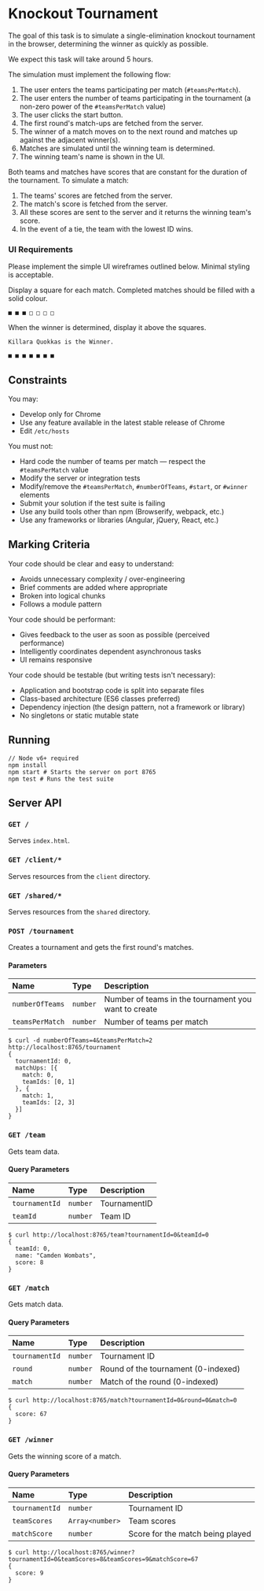 # Knockout Tournament

The goal of this task is to simulate a single-elimination knockout tournament in the browser, determining the winner as quickly as possible.

We expect this task will take around 5 hours.

The simulation must implement the following flow:

1. The user enters the teams participating per match (`#teamsPerMatch`).
2. The user enters the number of teams participating in the tournament (a non-zero power of the `#teamsPerMatch` value)
3. The user clicks the start button.
4. The first round's match-ups are fetched from the server.
5. The winner of a match moves on to the next round and matches up against the adjacent winner(s).
6. Matches are simulated until the winning team is determined.
7. The winning team's name is shown in the UI.

Both teams and matches have scores that are constant for the duration of the tournament. To simulate a match:

1. The teams' scores are fetched from the server.
2. The match's score is fetched from the server.
3. All these scores are sent to the server and it returns the winning team's score.
4. In the event of a tie, the team with the lowest ID wins.

### UI Requirements
Please implement the simple UI wireframes outlined below. Minimal styling is acceptable.

Display a square for each match. Completed matches should be filled with a solid colour.
```
■ ■ ■ □ □ □ □
```

When the winner is determined, display it above the squares.

```
Killara Quokkas is the Winner.

■ ■ ■ ■ ■ ■ ■
```

## Constraints

You may:

- Develop only for Chrome
- Use any feature available in the latest stable release of Chrome
- Edit `/etc/hosts`

You must not:

- Hard code the number of teams per match — respect the `#teamsPerMatch` value
- Modify the server or integration tests
- Modify/remove the `#teamsPerMatch`, `#numberOfTeams`, `#start`, or `#winner` elements
- Submit your solution if the test suite is failing
- Use any build tools other than npm (Browserify, webpack, etc.)
- Use any frameworks or libraries (Angular, jQuery, React, etc.)

## Marking Criteria

Your code should be clear and easy to understand:

- Avoids unnecessary complexity / over-engineering
- Brief comments are added where appropriate
- Broken into logical chunks
- Follows a module pattern

Your code should be performant:

- Gives feedback to the user as soon as possible (perceived performance)
- Intelligently coordinates dependent asynchronous tasks
- UI remains responsive

Your code should be testable (but writing tests isn't necessary):

- Application and bootstrap code is split into separate files
- Class-based architecture (ES6 classes preferred)
- Dependency injection (the design pattern, not a framework or library)
- No singletons or static mutable state 

## Running

```
// Node v6+ required
npm install
npm start # Starts the server on port 8765
npm test # Runs the test suite
```

## Server API

### `GET /`

Serves `index.html`.

### `GET /client/*`

Serves resources from the `client` directory.

### `GET /shared/*`

Serves resources from the `shared` directory.

### `POST /tournament`

Creates a tournament and gets the first round's matches.


#### Parameters
| Name            | Type     | Description                                          |
|:----------------|:---------|:-----------------------------------------------------|
| `numberOfTeams` | `number` | Number of teams in the tournament you want to create |
| `teamsPerMatch` | `number` | Number of teams per match                            |

```
$ curl -d numberOfTeams=4&teamsPerMatch=2 http://localhost:8765/tournament
{
  tournamentId: 0,
  matchUps: [{
    match: 0,
    teamIds: [0, 1]
  }, {
    match: 1,
    teamIds: [2, 3]
  }]
}
```

### `GET /team`

Gets team data.

#### Query Parameters
| Name           | Type     | Description  |
|:---------------|:---------|:-------------|
| `tournamentId` | `number` | TournamentID |
| `teamId`       | `number` | Team ID      |

```
$ curl http://localhost:8765/team?tournamentId=0&teamId=0
{
  teamId: 0,
  name: "Camden Wombats",
  score: 8
}
```

### `GET /match`

Gets match data.

#### Query Parameters
| Name           | Type     | Description                         |
|:---------------|:---------|:------------------------------------|
| `tournamentId` | `number` | Tournament ID                       |
| `round`        | `number` | Round of the tournament (0-indexed) |
| `match`        | `number` | Match of the round (0-indexed)      |


```
$ curl http://localhost:8765/match?tournamentId=0&round=0&match=0
{
  score: 67
}
```

### `GET /winner`

Gets the winning score of a match.

#### Query Parameters
| Name           | Type            | Description                      |
|:---------------|:----------------|:---------------------------------|
| `tournamentId` | `number`        | Tournament ID                    |
| `teamScores`   | `Array<number>` | Team scores                      |
| `matchScore`   | `number`        | Score for the match being played |

```
$ curl http://localhost:8765/winner?tournamentId=0&teamScores=8&teamScores=9&matchScore=67
{
  score: 9
}
```
